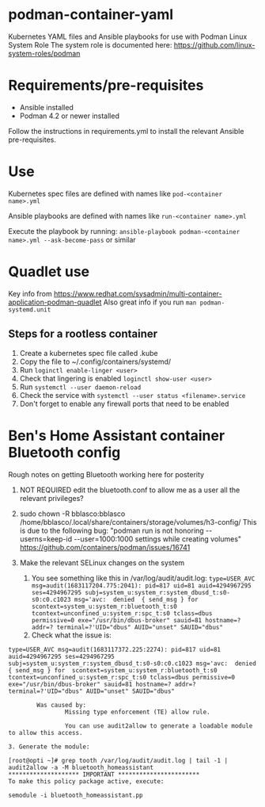 # podman-container-yaml
Kubernetes YAML files and Ansible playbooks for use with Podman Linux System Role
The system role is documented here: https://github.com/linux-system-roles/podman

# Requirements/pre-requisites
- Ansible installed
- Podman 4.2 or newer installed

Follow the instructions in requirements.yml to install the relevant Ansible pre-requisites.

# Use

Kubernetes spec files are defined with names like `pod-<container name>.yml`

Ansible playbooks are defined with names like `run-<container name>.yml`

Execute the playbook by running:
`ansible-playbook podman-<container name>.yml --ask-become-pass`
or similar

# Quadlet use

Key info from https://www.redhat.com/sysadmin/multi-container-application-podman-quadlet
Also great info if you run `man podman-systemd.unit`

## Steps for a rootless container
1. Create a kubernetes spec file called <filename>.kube
2. Copy the file to ~/.config/containers/systemd/
3. Run `loginctl enable-linger <user>`
4. Check that lingering is enabled `loginctl show-user <user>`
5. Run `systemctl --user daemon-reload`
6. Check the service with `systemctl --user status <filename>.service`
7. Don't forget to enable any firewall ports that need to be enabled

# Ben's Home Assistant container Bluetooth config

Rough notes on getting Bluetooth working here for posterity

1. NOT REQUIRED edit the bluetooth.conf to allow me as a user all the relevant privileges?

2. sudo chown -R bblasco:bblasco /home/bblasco/.local/share/containers/storage/volumes/h3-config/
This is due to the following bug:
"podman run is not honoring --userns=keep-id --user=1000:1000 settings while creating volumes"
https://github.com/containers/podman/issues/16741

4. Make the relevant SELinux changes on the system
	1. You see something like this in /var/log/audit/audit.log: `type=USER_AVC msg=audit(1683117204.775:2041): pid=817 uid=81 auid=4294967295 ses=4294967295 subj=system_u:system_r:system_dbusd_t:s0-s0:c0.c1023 msg='avc:  denied  { send_msg } for  scontext=system_u:system_r:bluetooth_t:s0 tcontext=unconfined_u:system_r:spc_t:s0 tclass=dbus permissive=0 exe="/usr/bin/dbus-broker" sauid=81 hostname=? addr=? terminal=?'UID="dbus" AUID="unset" SAUID="dbus"`
	2. Check what the issue is: 
```[root@opti ~]# grep tooth /var/log/audit/audit.log | tail -1 | audit2why
type=USER_AVC msg=audit(1683117372.225:2274): pid=817 uid=81 auid=4294967295 ses=4294967295 subj=system_u:system_r:system_dbusd_t:s0-s0:c0.c1023 msg='avc:  denied  { send_msg } for  scontext=system_u:system_r:bluetooth_t:s0 tcontext=unconfined_u:system_r:spc_t:s0 tclass=dbus permissive=0 exe="/usr/bin/dbus-broker" sauid=81 hostname=? addr=? terminal=?'UID="dbus" AUID="unset" SAUID="dbus"

        Was caused by:
                Missing type enforcement (TE) allow rule.

                You can use audit2allow to generate a loadable module to allow this access.
```

    3. Generate the module:
```
[root@opti ~]# grep tooth /var/log/audit/audit.log | tail -1 | audit2allow -a -M bluetooth_homeassistant
******************** IMPORTANT ***********************
To make this policy package active, execute:

semodule -i bluetooth_homeassistant.pp
```

